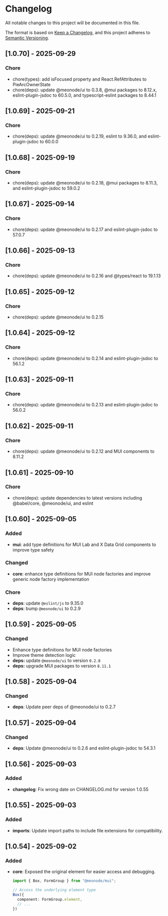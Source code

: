 # Changelog

All notable changes to this project will be documented in this file.

The format is based on [Keep a Changelog](https://keepachangelog.com/en/1.0.0/),
and this project adheres to [Semantic Versioning](https://semver.org/spec/v2.0.0.html).

## [1.0.70] - 2025-09-29

### Chore
- chore(types): add isFocused property and React.RefAttributes to PieArcOwnerState
- chore(deps): update @meonode/ui to 0.3.8, @mui packages to 8.12.x, eslint-plugin-jsdoc to 60.5.0, and typescript-eslint packages to 8.44.1

## [1.0.69] - 2025-09-21

### Chore
- chore(deps): update @meonode/ui to 0.2.19, eslint to 9.36.0, and eslint-plugin-jsdoc to 60.0.0

## [1.0.68] - 2025-09-19

### Chore
- chore(deps): update @meonode/ui to 0.2.18, @mui packages to 8.11.3, and eslint-plugin-jsdoc to 59.0.2

## [1.0.67] - 2025-09-14

### Chore
- chore(deps): update @meonode/ui to 0.2.17 and eslint-plugin-jsdoc to 57.0.7

## [1.0.66] - 2025-09-13

### Chore
- chore(deps): update @meonode/ui to 0.2.16 and @types/react to 19.1.13

## [1.0.65] - 2025-09-12

### Chore
- chore(deps): update @meonode/ui to 0.2.15

## [1.0.64] - 2025-09-12

### Chore
- chore(deps): update @meonode/ui to 0.2.14 and eslint-plugin-jsdoc to 56.1.2

## [1.0.63] - 2025-09-11

### Chore
- chore(deps): update @meonode/ui to 0.2.13 and eslint-plugin-jsdoc to 56.0.2

## [1.0.62] - 2025-09-11

### Chore
- chore(deps): update @meonode/ui to 0.2.12 and MUI components to 8.11.2

## [1.0.61] - 2025-09-10

### Chore
- chore(deps): update dependencies to latest versions including @babel/core, @meonode/ui, and eslint

## [1.0.60] - 2025-09-05

### Added
- **mui**: add type definitions for MUI Lab and X Data Grid components to improve type safety

### Changed
- **core**: enhance type definitions for MUI node factories and improve generic node factory implementation

### Chore
- **deps**: update `@eslint/js` to 9.35.0
- **deps**: bump `@meonode/ui` to 0.2.9

## [1.0.59] - 2025-09-05

### Changed
- Enhance type definitions for MUI node factories
- Improve theme detection logic
- **deps:** update `@meonode/ui` to version `0.2.8`
- **deps:** upgrade MUI packages to version `8.11.1`

## [1.0.58] - 2025-09-04

### Changed
- **deps**: Update peer deps of @meonode/ui to 0.2.7

## [1.0.57] - 2025-09-04

### Changed
- **deps**: Update @meonode/ui to 0.2.6 and eslint-plugin-jsdoc to 54.3.1

## [1.0.56] - 2025-09-03

### Added
- **changelog**: Fix wrong date on CHANGELOG.md for version 1.0.55

## [1.0.55] - 2025-09-03

### Added
- **imports**: Update import paths to include file extensions for compatibility.

## [1.0.54] - 2025-09-02

### Added
- **core**: Exposed the original element for easier access and debugging.
    ```typescript
    import { Box, FormGroup } from "@meonode/mui";

    // Access the underlying element type
    Box({
      component: FormGroup.element,
      // ...
    })
    ```